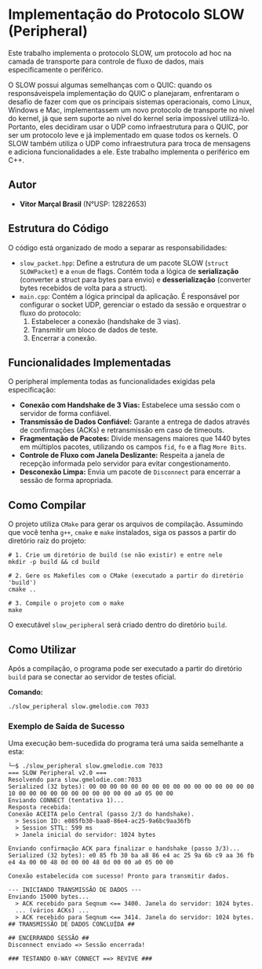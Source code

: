 # Implementação do Protocolo SLOW (Peripheral)
Este trabalho implementa o protocolo SLOW, um protocolo ad hoc na camada de transporte para controle de fluxo de dados, mais especificamente o periférico.

O SLOW possui algumas semelhanças com o QUIC: quando os responsáveis ​​pela implementação do QUIC o planejaram, enfrentaram o desafio de fazer com que os principais sistemas operacionais, como Linux, Windows e Mac, implementassem um novo protocolo de transporte no nível do kernel, já que sem suporte ao nível do kernel seria impossível utilizá-lo. Portanto, eles decidiram usar o UDP como infraestrutura para o QUIC, por ser um protocolo leve e já implementado em quase todos os kernels.
O SLOW também utiliza o UDP como infraestrutura para troca de mensagens e adiciona funcionalidades a ele.
Este trabalho implementa o periférico em C++.


## Autor

  * **Vitor Marçal Brasil** (N°USP: 12822653)

## Estrutura do Código

O código está organizado de modo a separar as responsabilidades:

  * `slow_packet.hpp`: Define a estrutura de um pacote SLOW (`struct SLOWPacket`) e a `enum` de flags. Contém toda a lógica de **serialização** (converter a struct para bytes para envio) e **desserialização** (converter bytes recebidos de volta para a struct).
  * `main.cpp`: Contém a lógica principal da aplicação. É responsável por configurar o socket UDP, gerenciar o estado da sessão e orquestrar o fluxo do protocolo:
    1.  Estabelecer a conexão (handshake de 3 vias).
    2.  Transmitir um bloco de dados de teste.
    3.  Encerrar a conexão.

## Funcionalidades Implementadas

O peripheral implementa todas as funcionalidades exigidas pela especificação:

  - **Conexão com Handshake de 3 Vias:** Estabelece uma sessão com o servidor de forma confiável.
  - **Transmissão de Dados Confiável:** Garante a entrega de dados através de confirmações (ACKs) e retransmissão em caso de timeouts.
  - **Fragmentação de Pacotes:** Divide mensagens maiores que 1440 bytes em múltiplos pacotes, utilizando os campos `fid`, `fo` e a flag `More Bits`.
  - **Controle de Fluxo com Janela Deslizante:** Respeita a janela de recepção informada pelo servidor para evitar congestionamento.
  - **Desconexão Limpa:** Envia um pacote de `Disconnect` para encerrar a sessão de forma apropriada.

## Como Compilar

O projeto utiliza `CMake` para gerar os arquivos de compilação. Assumindo que você tenha `g++`, `cmake` e `make` instalados, siga os passos a partir do diretório raiz do projeto:

```shell
# 1. Crie um diretório de build (se não existir) e entre nele
mkdir -p build && cd build

# 2. Gere os Makefiles com o CMake (executado a partir do diretório 'build')
cmake ..

# 3. Compile o projeto com o make
make
```

O executável `slow_peripheral` será criado dentro do diretório `build`.

## Como Utilizar

Após a compilação, o programa pode ser executado a partir do diretório `build` para se conectar ao servidor de testes oficial.

**Comando:**

```shell
./slow_peripheral slow.gmelodie.com 7033
```

### Exemplo de Saída de Sucesso

Uma execução bem-sucedida do programa terá uma saída semelhante a esta:

```
└─$ ./slow_peripheral slow.gmelodie.com 7033
=== SLOW Peripheral v2.0 ===
Resolvendo para slow.gmelodie.com:7033
Serialized (32 bytes): 00 00 00 00 00 00 00 00 00 00 00 00 00 00 00 00 10 00 00 00 00 00 00 00 00 00 00 00 a0 05 00 00 
Enviando CONNECT (tentativa 1)...
Resposta recebida:
Conexão ACEITA pelo Central (passo 2/3 do handshake).
  > Session ID: e085fb30-baa8-86e4-ac25-9a6bc9aa36fb
  > Session STTL: 599 ms
  > Janela inicial do servidor: 1024 bytes

Enviando confirmação ACK para finalizar o handshake (passo 3/3)...
Serialized (32 bytes): e0 85 fb 30 ba a8 86 e4 ac 25 9a 6b c9 aa 36 fb e4 4a 00 00 48 0d 00 00 48 0d 00 00 a0 05 00 00 

Conexão estabelecida com sucesso! Pronto para transmitir dados.

--- INICIANDO TRANSMISSÃO DE DADOS ---
Enviando 15000 bytes...
  > ACK recebido para Seqnum <== 3400. Janela do servidor: 1024 bytes.
  ... (vários ACKs) ...
  > ACK recebido para Seqnum <== 3414. Janela do servidor: 1024 bytes.
## TRANSMISSÃO DE DADOS CONCLUÍDA ##

## ENCERRANDO SESSÃO ##
Disconnect enviado => Sessão encerrada!

### TESTANDO 0-WAY CONNECT ==> REVIVE ###

```
